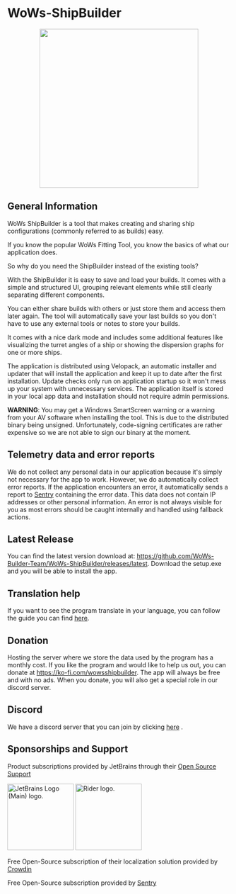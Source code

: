# WoWs-ShipBuilder
<p align="center">
  <img src=".github/logo_white_text_background.png" width="359"/>
</p>

## General Information

WoWs ShipBuilder is a tool that makes creating and sharing ship configurations (commonly referred to as builds) easy.

If you know the popular WoWs Fitting Tool, you know the basics of what our application does.

So why do you need the ShipBuilder instead of the existing tools?

With the ShipBuilder it is easy to save and load your builds. It comes with a simple and structured UI, grouping relevant elements while still clearly separating different components.

You can either share builds with others or just store them and access them later again. The tool will automatically save your last builds so you don't have to use any external tools or notes to store your builds.

It comes with a nice dark mode and includes some additional features like visualizing the turret angles of a ship or showing the dispersion graphs for one or more ships.

The application is distributed using Velopack, an automatic installer and updater that will install the application and keep it up to date after the first installation.
Update checks only run on application startup so it won't mess up your system with unnecessary services. The application itself is stored in your local app data and installation should not require admin permissions.

**WARNING**: You may get a Windows SmartScreen warning or a warning from your AV software when installing the tool. This is due to the distributed binary being unsigned. Unfortunately, code-signing certificates are rather expensive so we are not able to sign our binary at the moment.

## Telemetry data and error reports

We do not collect any personal data in our application because it's simply not necessary for the app to work.
However, we do automatically collect error reports.
If the application encounters an error, it automatically sends a report to [Sentry](https://sentry.io/) containing the error data. This data does not contain IP addresses or other personal information.
An error is not always visible for you as most errors should be caught internally and handled using fallback actions.

## Latest Release
You can find the latest version download at: https://github.com/WoWs-Builder-Team/WoWs-ShipBuilder/releases/latest. Download the setup.exe and you will be able to install the app.

## Translation help
If you want to see the program translate in your language, you can follow the guide you can find [here](https://github.com/WoWs-Builder-Team/WoWs-ShipBuilder/blob/main/.github/Translation%20guide.md#how-to-help-with-the-translation).

## Donation
Hosting the server where we store the data used by the program has a monthly cost. If you like the program and would like to help us out, you can donate at https://ko-fi.com/wowsshipbuilder. The app will always be free and with no ads. When you donate, you will also get a special role in our discord server.

## Discord
We have a discord server that you can join by clicking [here](https://discord.gg/C8EaepZJDY) .

## Sponsorships and Support

Product subscriptions provided by JetBrains through their [Open Source Support](https://jb.gg/OpenSourceSupport)

<img src="https://resources.jetbrains.com/storage/products/company/brand/logos/jb_beam.png" alt="JetBrains Logo (Main) logo." height="150">
<img src="https://resources.jetbrains.com/storage/products/company/brand/logos/Rider.png" alt="Rider logo." height="150">

Free Open-Source subscription of their localization solution provided by [Crowdin](https://crowdin.com/)

Free Open-Source subscription provided by [Sentry](https://sentry.io/)
